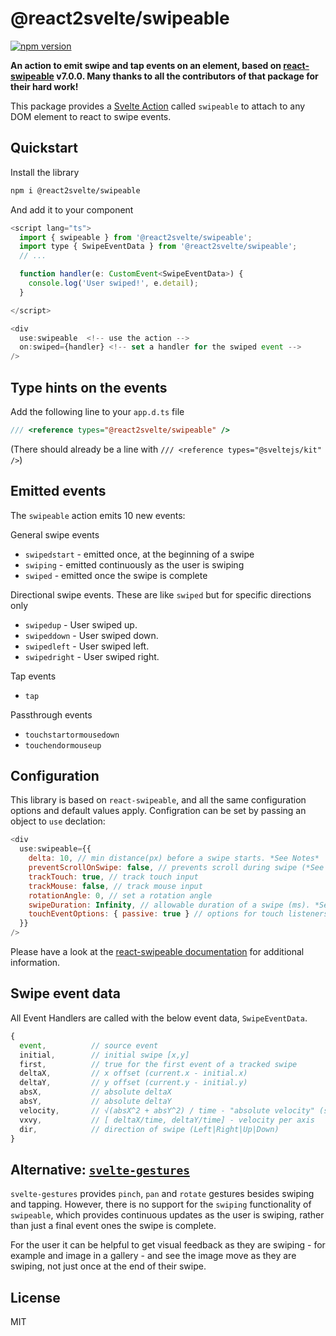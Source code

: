 # @react2svelte/swipeable

[![npm version](https://img.shields.io/npm/v/@react2svelte/swipeable.svg)](https://www.npmjs.com/package/@react2svelte/swipeable)

**An action to emit swipe and tap events on an element, based on [react-swipeable](https://github.com/FormidableLabs/react-swipeable) v7.0.0. Many thanks to all the contributors of that package for their hard work!**

This package provides a [Svelte Action](https://svelte.dev/tutorial/actions) called `swipeable` to attach to any DOM element to react to swipe events.

## Quickstart

Install the library

```bash
npm i @react2svelte/swipeable
```

And add it to your component

```js
<script lang="ts">
  import { swipeable } from '@react2svelte/swipeable';
  import type { SwipeEventData } from '@react2svelte/swipeable';
  // ...

  function handler(e: CustomEvent<SwipeEventData>) {
    console.log('User swiped!', e.detail);
  }

</script>

<div
  use:swipeable  <!-- use the action -->
  on:swiped={handler} <!-- set a handler for the swiped event -->
/>
```

## Type hints on the events

Add the following line to your `app.d.ts` file

```js
/// <reference types="@react2svelte/swipeable" />
```

(There should already be a line with `/// <reference types="@sveltejs/kit" />`)

## Emitted events

The `swipeable` action emits 10 new events:

General swipe events

- `swipedstart` - emitted once, at the beginning of a swipe
- `swiping` - emitted continuously as the user is swiping
- `swiped` - emitted once the swipe is complete

Directional swipe events. These are like `swiped` but for specific directions only

- `swipedup` - User swiped up.
- `swipeddown` - User swiped down.
- `swipedleft` - User swiped left.
- `swipedright` - User swiped right.

Tap events

- `tap`

Passthrough events

- `touchstartormousedown`
- `touchendormouseup`

## Configuration

This library is based on `react-swipeable`, and all the same configuration options and default values apply. Configration can be set by passing an object to `use` declation:

```js
<div
  use:swipeable={{
    delta: 10, // min distance(px) before a swipe starts. *See Notes*
    preventScrollOnSwipe: false, // prevents scroll during swipe (*See Details*)
    trackTouch: true, // track touch input
    trackMouse: false, // track mouse input
    rotationAngle: 0, // set a rotation angle
    swipeDuration: Infinity, // allowable duration of a swipe (ms). *See Notes*
    touchEventOptions: { passive: true } // options for touch listeners (*See Details*)
  }}
/>
```

Please have a look at the [react-swipeable documentation](https://www.npmjs.com/package/react-swipeable) for additional information.

## Swipe event data

All Event Handlers are called with the below event data, `SwipeEventData`.

```js
{
  event,          // source event
  initial,        // initial swipe [x,y]
  first,          // true for the first event of a tracked swipe
  deltaX,         // x offset (current.x - initial.x)
  deltaY,         // y offset (current.y - initial.y)
  absX,           // absolute deltaX
  absY,           // absolute deltaY
  velocity,       // √(absX^2 + absY^2) / time - "absolute velocity" (speed)
  vxvy,           // [ deltaX/time, deltaY/time] - velocity per axis
  dir,            // direction of swipe (Left|Right|Up|Down)
}
```

## Alternative: [`svelte-gestures`](https://github.com/Rezi/svelte-gestures)

`svelte-gestures` provides `pinch`, `pan` and `rotate` gestures besides swiping and tapping. However, there is no support for the `swiping` functionality of `swipeable`, which provides continuous updates as the user is swiping, rather than just a final event ones the swipe is complete.

For the user it can be helpful to get visual feedback as they are swiping - for example and image in a gallery - and see the image move as they are swiping, not just once at the end of their swipe.

## License

MIT

